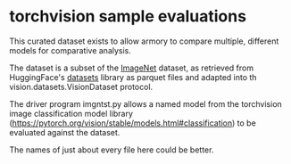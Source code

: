 # torchvision sample evaluations

This curated dataset exists to allow armory to compare multiple, different models
for comparative analysis.

The dataset is a subset of the [ImageNet](http://www.image-net.org/) dataset,
as retrieved from HuggingFace's [datasets](https://huggingface.co/datasets) library
as parquet files and adapted into th vision.datasets.VisionDataset protocol.

The driver program imgntst.py allows a named model from the torchvision image
classification model library (https://pytorch.org/vision/stable/models.html#classification)
to be evaluated against the dataset.

The names of just about every file here could be better.
